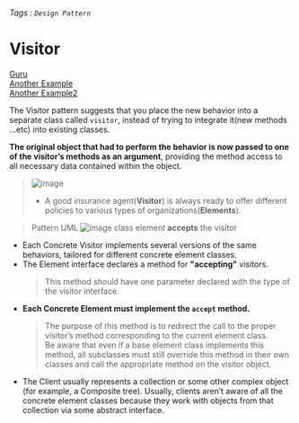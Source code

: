 ###### Tags : `Design Pattern`
# Visitor

[Guru](https://refactoring.guru/design-patterns/visitor)   
[Another Example](https://github.com/iluwatar/java-design-patterns/tree/master/visitor)  
[Another Example2](https://github.com/CyC2018/CS-Notes/blob/master/notes/%E8%AE%BE%E8%AE%A1%E6%A8%A1%E5%BC%8F%20-%20%E8%AE%BF%E9%97%AE%E8%80%85.md)

The Visitor pattern suggests that you place the new behavior into a separate class called `visitor`, instead of trying to integrate it(new methods ...etc) into existing classes.  

**The original object that had to perform the behavior is now passed to one of the visitor’s methods as an argument**, providing the method access to all
necessary data contained within the object.  

> ![image](https://user-images.githubusercontent.com/68631186/126867888-0c08a793-6615-44fa-955a-612d7483a5dc.png)
> - A good insurance agent(**Visitor**) is always ready to offer different policies to various types of organizations(**Elements**).
  
  
> Pattern UML
> ![image](https://user-images.githubusercontent.com/68631186/126866473-92b3419c-a77b-442e-a1e6-d861c94e1a82.png)
> class element **accepts** the visitor

- Each Concrete Visitor implements several versions of the same behaviors, tailored for different concrete element classes.
- The Element interface declares a method for **"accepting"** visitors. 
  > This method should have one parameter declared with the type of the visitor interface.
- **Each Concrete Element must implement the `accept` method.** 
  > The purpose of this method is to redirect the call to the proper visitor’s method corresponding to the current element class.   
  > Be aware that even if a base element class implements this method, all subclasses must still override this method in their own classes and call the appropriate method on the visitor object.  
- The Client usually represents a collection or some other complex object (for example, a Composite tree). Usually, clients aren’t aware of all the concrete element classes because they work with objects from that collection via some abstract interface.  

